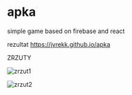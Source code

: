 # apka
simple game based on firebase and react

rezultat
https://jvrekk.github.io/apka

ZRZUTY

![zrzut1](https://drive.google.com/uc?id=1d4sDMbOmF7zWP81vTn_1UCwKbEbMa9Ry)

![zrzut2](https://drive.google.com/uc?id=18dS3XsN6O5X7Y5TjmYevSctdoYx6skbk)


